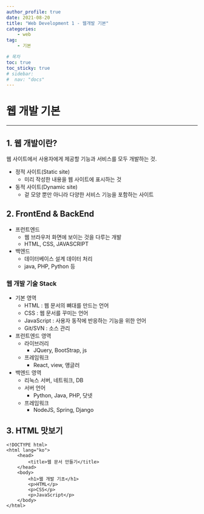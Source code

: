 ```yaml
---
author_profile: true
date: 2021-08-20
title: "Web Development 1 - 웹개발 기본"
categories: 
    - web
tag: 
    - 기본

# 목차
toc: true  
toc_sticky: true 
# sidebar:
#  nav: "docs"
---
```


# 웹 개발 기본

---

## 1. 웹 개발이란?

웹 사이트에서 사용자에게 제공할 기능과 서비스를 모두 개발하는 것.
- 정적 사이트(Static site)
  - 미리 작성한 내용을 웹 사이트에 표시하는 것
- 동적 사이트(Dynamic site)
  - 겉 모양 뿐만 아니라 다양한 서비스 기능을 포함하는 사이트

## 2. FrontEnd & BackEnd

- 프런트엔드
  - 웹 브라우저 화면에 보이는 것을 다루는 개발
  - HTML, CSS, JAVASCRIPT
- 백엔드
  - 데이터베이스 설계 데이터 처리 
  - java, PHP, Python 등

### 웹 개발 기술 Stack

- 기본 영역
  - HTML : 웹 문서의 뼈대를 만드는 언어
  - CSS : 웹 문서를 꾸미는 언어
  - JavaScript : 사용자 동작에 반응하는 기능을 위한 언어
  - Git/SVN : 소스 관리
- 프런트엔드 영역
  - 라이브러리
    - JQuery, BootStrap, js
  - 프레임워크
    - React, view, 앵글러
- 백엔드 영역
  - 리눅스 서버, 네트워크, DB
  - 서버 언어
    - Python, Java, PHP, 닷넷
  - 프레임워크
    - NodeJS, Spring, Django

## 3. HTML 맛보기

```
<!DOCTYPE html>
<html lang="ko">
    <head>
        <title>웹 문서 만들기</title>
    </head>
    <body>
        <h1>웹 개발 기초</h1>
        <p>HTML</p>
        <p>CSS</p>
        <p>JavaScript</p>
    </body>
</html>
```

